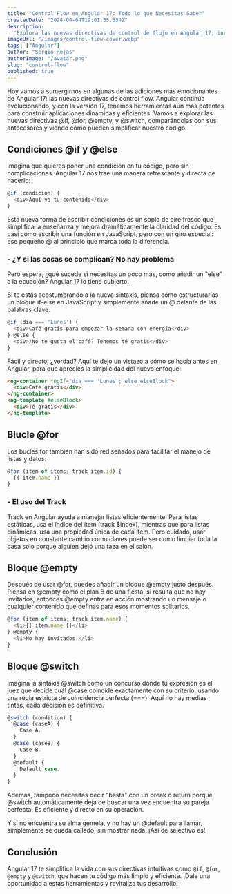 ```yaml
---
title: "Control Flow en Angular 17: Todo lo que Necesitas Saber"
createdDate: "2024-04-04T19:01:35.334Z"
description:
  "Explora las nuevas directivas de control de flujo en Angular 17, incluyendo @if, @for, @empty, y @switch. Aprende cómo simplificar y optimizar tu código con ejemplos claros."
imageUrl: "/images/control-flow-cover.webp"
tags: ["Angular"]
author: "Sergio Rojas"
authorImage: "/avatar.png"
slug: "control-flow"
published: true
---
```

Hoy vamos a sumergirnos en algunas de las adiciones más emocionantes de Angular 17: las nuevas directivas de control flow. Angular continúa evolucionando, y con la versión 17, tenemos herramientas aún más potentes para construir aplicaciones dinámicas y eficientes. Vamos a explorar las nuevas directivas @if, @for, @empty, y @switch, comparándolas con sus antecesores y viendo cómo pueden simplificar nuestro código.

## Condiciones @if y @else

Imagina que quieres poner una condición en tu código, pero sin complicaciones. Angular 17 nos trae una manera refrescante y directa de hacerlo:

```javascript
@if (condicion) {
  <div>Aquí va tu contenido</div>
}
```
Esta nueva forma de escribir condiciones es un soplo de aire fresco que simplifica la enseñanza y mejora dramáticamente la claridad del código. Es casi como escribir una función en JavaScript, pero con un giro especial: ese pequeño @ al principio que marca toda la diferencia.

### - ¿Y si las cosas se complican? No hay problema

Pero espera, ¿qué sucede si necesitas un poco más, como añadir un "else" a la ecuación? Angular 17 lo tiene cubierto:

Si te estás acostumbrando a la nueva sintaxis, piensa cómo estructurarías un bloque if-else en JavaScript y simplemente añade un @ delante de las palabras clave.


```javascript
@if (dia === 'Lunes') {
  <div>Café gratis para empezar la semana con energía</div>
} @else {
  <div>¿No te gusta el café? Tenemos té gratis</div>
}
```
Fácil y directo, ¿verdad? Aquí te dejo un vistazo a cómo se hacía antes en Angular, para que aprecies la simplicidad del nuevo enfoque:

```html
<ng-container *ngIf="dia === 'Lunes'; else elseBlock">
  <div>Café gratis</div>
</ng-container>
<ng-template #elseBlock>
  <div>Té gratis</div>
</ng-template>
```

## Blucle @for

Los bucles for también han sido rediseñados para facilitar el manejo de listas y datos:

```javascript
@for (item of items; track item.id) {
  {{ item.name }}
}
```

### - El uso del Track

Track en Angular ayuda a manejar listas eficientemente. Para listas estáticas, usa el índice del ítem (track $index), mientras que para listas dinámicas, usa una propiedad única de cada ítem. Pero cuidado, usar objetos en constante cambio como claves puede ser como limpiar toda la casa solo porque alguien dejó una taza en el salón.

## Bloque @empty

Después de usar @for, puedes añadir un bloque @empty justo después. Piensa en @empty como el plan B de una fiesta: si resulta que no hay invitados, entonces @empty entra en acción mostrando un mensaje o cualquier contenido que definas para esos momentos solitarios.

```javascript
@for (item of items; track item.name) {
  <li>{{ item.name }}</li>
} @empty {
  <li>No hay invitados.</li>
}
```

## Bloque @switch

Imagina la sintaxis @switch como un concurso donde tu expresión es el juez que decide cuál @case coincide exactamente con su criterio, usando una regla estricta de coincidencia perfecta (===). Aquí no hay medias tintas, cada decisión es definitiva.

```javascript
@switch (condition) {
  @case (caseA) {
    Case A.
  }
  @case (caseB) {
    Case B.
  }
  @default {
    Default case.
  }
}
```

Además, tampoco necesitas decir "basta" con un break o return porque @switch automáticamente deja de buscar una vez encuentra su pareja perfecta. Es eficiente y directo en su operación.

Y si no encuentra su alma gemela, y no hay un @default para llamar, simplemente se queda callado, sin mostrar nada. ¡Así de selectivo es!

## Conclusión

Angular 17 te simplifica la vida con sus directivas intuitivas como `@if`, `@for`, `@empty` y `@switch`, que hacen tu código más limpio y eficiente. ¡Dale una oportunidad a estas herramientas y revitaliza tus desarrollo!